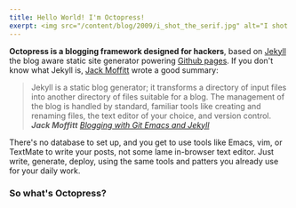 ```yaml
---
title: Hello World! I'm Octopress!
exerpt: <img src="/content/blog/2009/i_shot_the_serif.jpg" alt="I shot the serif" title="I shot the serif" width="60px" class="left"/> The sun was setting just past the x-height of the horizon. Bodoni had been pressing on since daybreak, tracking was getting narrower, and he knew his bounty lay over the next hill
---
```


**Octopress is a blogging framework designed for hackers**, based on [Jekyll](http://github.com/mojombo/jekyll) the blog aware static site generator powering [Github pages](http://pages.github.com/).
If you don't know what Jekyll is, [Jack Moffitt](http://metajack.im/2009/01/23/blogging-with-git-emacs-and-jekyll/) wrote a good summary:

> Jekyll is a static blog generator; it transforms a directory of input files into another directory of files suitable for a blog. The management of the blog is handled by standard, familiar tools like creating and renaming files, the text editor of your choice, and version control.  
> <cite>**Jack Moffitt** [Blogging with Git Emacs and Jekyll](http://metajack.im/2009/01/23/blogging-with-git-emacs-and-jekyll/)</cite>

There's no database to set up, and you get to use tools like Emacs, vim, or TextMate to write your posts, not some lame in-browser text editor. Just write, generate, deploy, using the same tools and patters you already use for your daily work.

### So what's Octopress?
